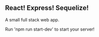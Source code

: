 ## React! Express! Sequelize!

A small full stack web app. 

Run 'npm run start-dev' to start your server!
